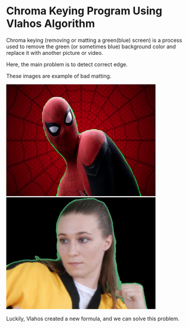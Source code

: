 # Chroma Keying Program Using Vlahos Algorithm

Chroma keying (removing or matting a green(blue) screen) is a process used to remove the green (or sometimes blue) background color and replace it with another picture or video.

Here, the main problem is to detect correct edge.

These images are example of bad matting.

<img src="images/bad_example_0.png" width="400" height="300">
<img src="images/bad_example_1.png" width="400" height="300">

Luckily, Vlahos created a new formula, and we can solve this problem.
